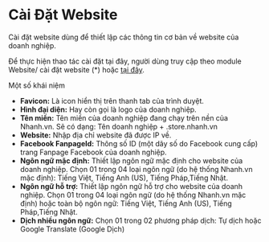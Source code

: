 # Cài Đặt Website

Cài đặt website dùng để thiết lập các thông tin cơ bản về website của doanh nghiệp.

Để thực hiện thao tác cài đặt tại đây, người dùng truy cập theo module Website/ cài đặt website (*) hoặc [tại đây](https://new.nhanh.vn/website/content/config).

Một số khái niệm

- **Favicon:** Là icon hiển thị trên thanh tab của trình duyệt.
- **Hình đại diện:** Hay còn gọi là logo của doanh nghiệp.
- **Tên miền:** Tên miền của doanh nghiệp đang chạy trên nền của Nhanh.vn. Sẽ có dạng: Tên doanh nghiệp + .store.nhanh.vn
- **Website:** Nhập địa chỉ website đã được IP về.
- **Facebook FanpageId:** Thông số ID (một dãy số do Facebook cung cấp) trang Fanpage Facebook của doanh nghiệp.
- **Ngôn ngữ mặc định:** Thiết lập ngôn ngữ mặc định cho website của doanh nghiệp. Chọn 01 trong 04 loại ngôn ngữ (do hệ thống Nhanh.vn mặc định): Tiếng Việt, Tiếng Anh (US), Tiếng Pháp,Tiếng Nhật.
- **Ngôn ngữ hỗ trợ:** Thiết lập ngôn ngữ hỗ trợ cho website của doanh nghiệp. Chọn 01 trong 04 loại ngôn ngữ (do hệ thống Nhanh.vn mặc định) hoặc toàn bộ ngôn ngữ: Tiếng Việt, Tiếng Anh (US), Tiếng Pháp,Tiếng Nhật.
- **Dịch nhiều ngôn ngữ:** Chọn 01 trong 02 phương pháp dịch: Tự dịch hoặc Google Translate (Google Dịch)
